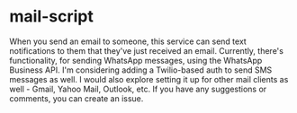 # mail-script
When you send an email to someone, this service can send text notifications to them that they've just received an email.
Currently, there's functionality, for sending WhatsApp messages, using the WhatsApp Business API. I'm considering adding a Twilio-based auth to send SMS messages as well.
I would also explore setting it up for other mail clients as well - Gmail, Yahoo Mail, Outlook, etc.
If you have any suggestions or comments, you can create an issue.
